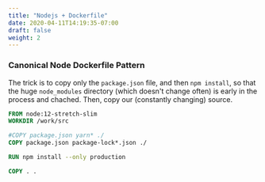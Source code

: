 ```yaml
---
title: "Nodejs + Dockerfile"
date: 2020-04-11T14:19:35-07:00
draft: false
weight: 2
---
```


### Canonical Node Dockerfile Pattern

The trick is to copy only the `package.json` file, and then `npm install`, so that the huge
`node_modules` directory (which doesn't change often) is early in the process and chached.
Then, copy our (constantly changing) source.

```dockerfile
FROM node:12-stretch-slim
WORKDIR /work/src

#COPY package.json yarn* ./
COPY package.json package-lock*.json ./

RUN npm install --only production

COPY . .
```
